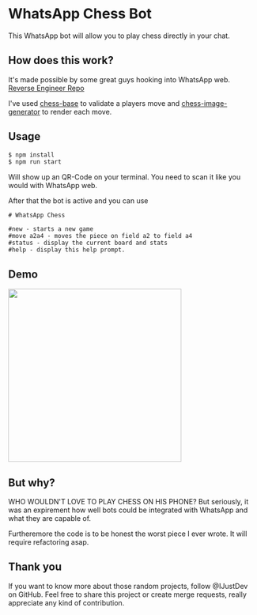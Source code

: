 # WhatsApp Chess Bot

This WhatsApp bot will allow you to play chess directly in your chat.

## How does this work?

It's made possible by some great guys hooking into WhatsApp web. [Reverse
Engineer Repo][rev]

I've used [chess-base][chess-base] to validate a players move and
[chess-image-generator][chess-img-gen] to render each move.

## Usage

```sh
$ npm install
$ npm run start
```

Will show up an QR-Code on your terminal. You need to scan it like you would
with WhatsApp web.

After that the bot is active and you can use

```
# WhatsApp Chess

#new - starts a new game
#move a2a4 - moves the piece on field a2 to field a4
#status - display the current board and stats
#help - display this help prompt.
```

## Demo

<img src="https://pbs.twimg.com/media/E9dXRGAWYAY93e8?format=jpg&name=large" width="350px"/>

## But why?

WHO WOULDN'T LOVE TO PLAY CHESS ON HIS PHONE? But seriously, it was an
expirement how well bots could be integrated with WhatsApp and what they are
capable of.

Furtheremore the code is to be honest the worst piece I ever wrote. It will
require refactoring asap.

## Thank you

If you want to know more about those random projects, follow @IJustDev on
GitHub. Feel free to share this project or create merge requests, really
appreciate any kind of contribution.

[rev]: https://github.com/sigalor/whatsapp-web-reveng
[chess-base]: https://npm.io/package/chess-base
[chess-img-gen]: https://github.com/andyruwruw/chess-image-generator
